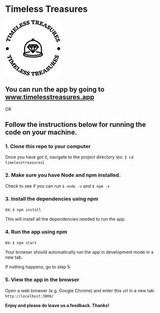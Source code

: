 # Timeless Treasures

![App's logo](public/readmelogo.png)

## You can run the app by going to www.timelesstreasures.app

OR

## Follow the instructions below for running the code on your machine.

### 1. Clone this repo to your computer

Once you have got it, navigate to the project directory (ex: ``$ cd timelesstreasures``)

### 2. Make sure you have Node and npm installed.

Check to see if you can run  ``$ node -v`` and ``$ npm -v``

### 3. Install the dependencies using npm

ex: ``$ npm install``

This will install all the dependencies needed to run the app.

### 4. Run the app using npm

ex: `$ npm start`

Your browser should automatically run the app in development mode in a new tab.


If nothing happens, go to step 5.

### 5. View the app in the browser

Open a web browser (e.g. Google Chrome) and enter this url in a new tab: ``http://localhost:3000/``

**Enjoy and please do leave us a feedback. Thanks!**
